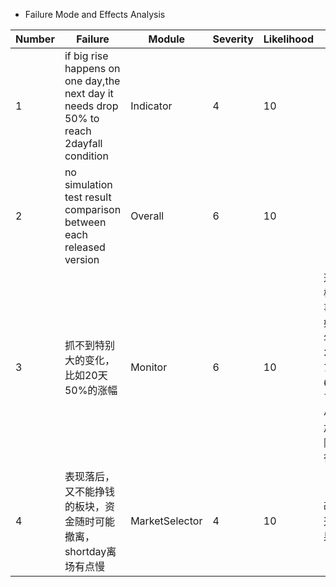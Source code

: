 - Failure Mode and Effects Analysis

|Number|Failure|Module|Severity|Likelihood|Plan|Do|Check|Act|
|---|---|---|---|---|---|---|---|---|
|1|if big rise happens on one day,the next day it needs drop 50% to reach 2dayfall condition|Indicator|4|10|||||
|2|no simulation test result comparison between each released version|Overall|6|10|||||
|3|抓不到特别大的变化，比如20天50%的涨幅|Monitor|6|10|这是小概率的事件，如果每年涨30%，7年就6倍了。为小概率加大风险不值得|None|||
|4|表现落后，又不能挣钱的板块，资金随时可能撤离，shortday离场有点慢|MarketSelector|4|10|改进并追踪结果|Ver.159|有效次数: 1 无效次数: 0||
